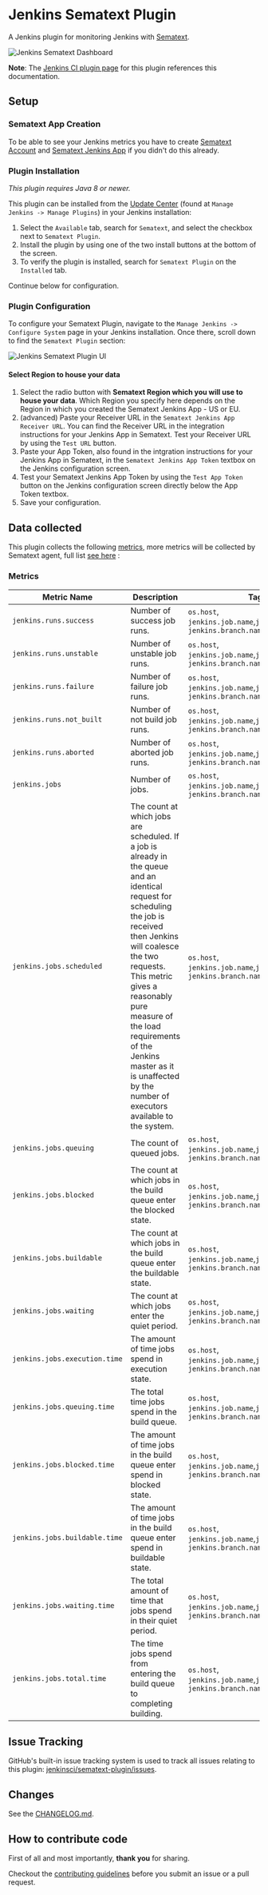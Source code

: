 # Jenkins Sematext Plugin

A Jenkins plugin for monitoring Jenkins with [Sematext][8].

![Jenkins Sematext Dashboard][3]

**Note**: The [Jenkins CI plugin page][1] for this plugin references this documentation.

## Setup

### Sematext App Creation

To be able to see your Jenkins metrics you have to create [Sematext Account][10] and [Sematext Jenkins App][9] if you didn't do this already.

### Plugin Installation

_This plugin requires Java 8 or newer._

This plugin can be installed from the [Update Center][2] (found at `Manage Jenkins -> Manage Plugins`) in your Jenkins installation:

1. Select the `Available` tab, search for `Sematext`, and select the checkbox next to `Sematext Plugin`.
2. Install the plugin by using one of the two install buttons at the bottom of the screen.
3. To verify the plugin is installed, search for `Sematext Plugin` on the `Installed` tab. 

  Continue below for configuration.

### Plugin Configuration

To configure your Sematext Plugin, navigate to the `Manage Jenkins -> Configure System` page in your Jenkins installation. Once there, scroll down to find the `Sematext Plugin` section:

![Jenkins Sematext Plugin UI][7]

#### Select Region to house your data 

1. Select the radio button with **Sematext Region which you will use to house your data**. Which Region you specify here depends on the Region in which you created the Sematext Jenkins App - US or EU.
2. (advanced) Paste your Receiver URL in the `Sematext Jenkins App Receiver URL`.  You can find the Receiver URL in the integration instructions for your Jenkins App in Sematext.  Test your Receiver URL by using the `Test URL` button.
3. Paste your App Token, also found in the intgration instructions for your Jenkins App in Sematext, in the `Sematext Jenkins App Token` textbox on the Jenkins configuration screen.
4. Test your Sematext Jenkins App Token by using the `Test App Token` button on the Jenkins configuration screen directly below the App Token textbox.
5. Save your configuration.

## Data collected

This plugin collects the following [metrics](#metrics), more metrics will be collected by Sematext agent, full list [see here][11] :

### Metrics

| Metric Name                            | Description                                                               | Tags                                                                     |
|----------------------------------------|---------------------------------------------------------------------------|--------------------------------------------------------------------------|
| `jenkins.runs.success`                 | Number of success job runs.                                               | `os.host`, `jenkins.job.name`,`jenkins.repo.name`, `jenkins.branch.name` |
| `jenkins.runs.unstable`                | Number of unstable job runs.                                              | `os.host`, `jenkins.job.name`,`jenkins.repo.name`, `jenkins.branch.name` |
| `jenkins.runs.failure`                 | Number of failure job runs.                                               | `os.host`, `jenkins.job.name`,`jenkins.repo.name`, `jenkins.branch.name` |
| `jenkins.runs.not_built`               | Number of not build job runs.                                             | `os.host`, `jenkins.job.name`,`jenkins.repo.name`, `jenkins.branch.name` |
| `jenkins.runs.aborted`                 | Number of aborted job runs.                                               | `os.host`, `jenkins.job.name`,`jenkins.repo.name`, `jenkins.branch.name` |
| `jenkins.jobs`                         | Number of jobs.                                                           | `os.host`, `jenkins.job.name`,`jenkins.repo.name`, `jenkins.branch.name` |
| `jenkins.jobs.scheduled`               | The count at which jobs are scheduled. If a job is already in the queue and an identical request for scheduling the job is received then Jenkins will coalesce the two requests. This metric gives a reasonably pure measure of the load requirements of the Jenkins master as it is unaffected by the number of executors available to the system.                                                                                                                                                       | `os.host`, `jenkins.job.name`,`jenkins.repo.name`, `jenkins.branch.name` |
| `jenkins.jobs.queuing`                 | The count of queued jobs.                                       | `os.host`, `jenkins.job.name`,`jenkins.repo.name`, `jenkins.branch.name` |
| `jenkins.jobs.blocked`                 | The count at which jobs in the build queue enter the blocked state.       | `os.host`, `jenkins.job.name`,`jenkins.repo.name`, `jenkins.branch.name` |
| `jenkins.jobs.buildable`               | The count at which jobs in the build queue enter the buildable state.     | `os.host`, `jenkins.job.name`,`jenkins.repo.name`, `jenkins.branch.name` |
| `jenkins.jobs.waiting`                 | The count at which jobs enter the quiet period.                           | `os.host`, `jenkins.job.name`,`jenkins.repo.name`, `jenkins.branch.name` |
| `jenkins.jobs.execution.time`          | The amount of time jobs spend in execution state.                         | `os.host`, `jenkins.job.name`,`jenkins.repo.name`, `jenkins.branch.name` |
| `jenkins.jobs.queuing.time`            | The total time jobs spend in the build queue.                             | `os.host`, `jenkins.job.name`,`jenkins.repo.name`, `jenkins.branch.name` |
| `jenkins.jobs.blocked.time`            | The amount of time jobs in the build queue enter spend in blocked state.  | `os.host`, `jenkins.job.name`,`jenkins.repo.name`, `jenkins.branch.name` |
| `jenkins.jobs.buildable.time`          | The amount of time jobs in the build queue enter spend in buildable state.| `os.host`, `jenkins.job.name`,`jenkins.repo.name`, `jenkins.branch.name` |
| `jenkins.jobs.waiting.time`            | The total amount of time that jobs spend in their quiet period.           | `os.host`, `jenkins.job.name`,`jenkins.repo.name`, `jenkins.branch.name` |
| `jenkins.jobs.total.time`              | The time jobs spend from entering the build queue to completing building. | `os.host`, `jenkins.job.name`,`jenkins.repo.name`, `jenkins.branch.name` |

## Issue Tracking

GitHub's built-in issue tracking system is used to track all issues relating to this plugin: [jenkinsci/sematext-plugin/issues][4]. 

## Changes

See the [CHANGELOG.md][5].

## How to contribute code

First of all and most importantly, **thank you** for sharing.  

Checkout the [contributing guidelines][6] before you submit an issue or a pull request.  

[1]: https://plugins.jenkins.io/sematext
[2]: https://wiki.jenkins-ci.org/display/JENKINS/Plugins#Plugins-Howtoinstallplugins
[3]: https://raw.githubusercontent.com/sematext/sematext-jenkins-plugin/master/images/sematext-jenkins-dashboard.png
[4]: https://github.com/jenkinsci/sematext-plugin/issues
[5]: https://github.com/jenkinsci/sematext-plugin/blob/master/CHANGELOG.md
[6]: https://github.com/jenkinsci/.github/blob/master/CONTRIBUTING.md
[7]: https://raw.githubusercontent.com/sematext/sematext-jenkins-plugin/master/images/sematext-jenkins-plugin-ui.png
[8]: https://sematext.com/
[9]: https://sematext.com/docs/monitoring/#creating-monitoring-apps
[10]: https://apps.sematext.com/ui/registration
[11]: https://sematext.com/docs/integration/jenkins/

